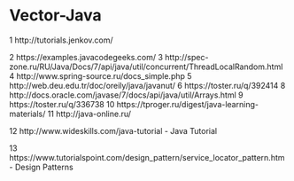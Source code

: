 # Vector-Java
<p>1  http://tutorials.jenkov.com/ </p>
2  https://examples.javacodegeeks.com/
3  http://spec-zone.ru/RU/Java/Docs/7/api/java/util/concurrent/ThreadLocalRandom.html
4  http://www.spring-source.ru/docs_simple.php
5  http://web.deu.edu.tr/doc/oreily/java/javanut/
6  https://toster.ru/q/392414
8  http://docs.oracle.com/javase/7/docs/api/java/util/Arrays.html
9  https://toster.ru/q/336738
10 https://tproger.ru/digest/java-learning-materials/
11 http://java-online.ru/
<p>12 http://www.wideskills.com/java-tutorial   - <bold>Java Tutorial</bold></p>
<p>13 https://www.tutorialspoint.com/design_pattern/service_locator_pattern.htm - <bold>Design Patterns</bold></p>
